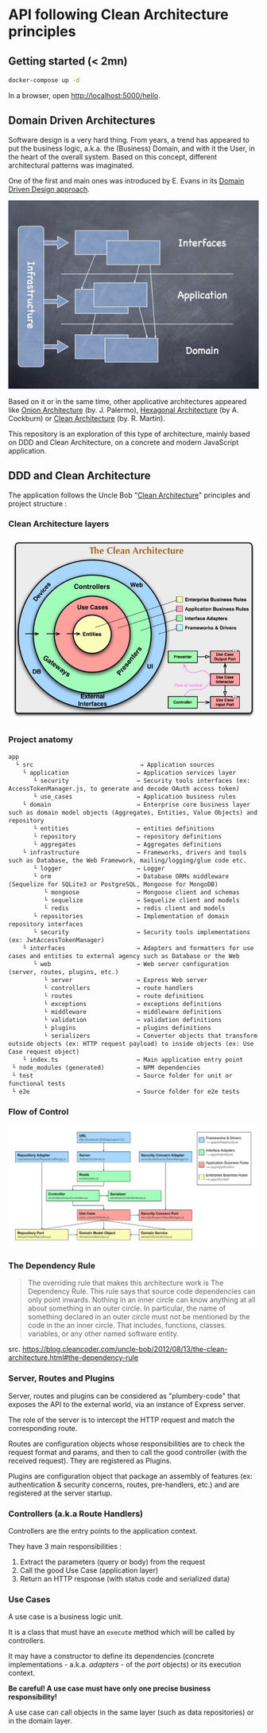 # API following Clean Architecture principles

## Getting started (< 2mn)

```bash
docker-compose up -d
```

In a browser, open [http://localhost:5000/hello](http://localhost:5000/hello).

## Domain Driven Architectures

Software design is a very hard thing. From years, a trend has appeared to put the business logic, a.k.a. the (Business) Domain, and with it the User, in the heart of the overall system. Based on this concept, different architectural patterns was imaginated.

One of the first and main ones was introduced by E. Evans in its [Domain Driven Design approach](http://dddsample.sourceforge.net/architecture.html).

![DDD Architecture](doc/images/DDD_architecture.jpg)

Based on it or in the same time, other applicative architectures appeared like [Onion Architecture](https://jeffreypalermo.com/2008/07/the-onion-architecture-part-1/) (by. J. Palermo), [Hexagonal Architecture](https://alistair.cockburn.us/hexagonal-architecture/) (by A. Cockburn) or [Clean Architecture](https://8thlight.com/blog/uncle-bob/2012/08/13/the-clean-architecture.html) (by. R. Martin).

This repository is an exploration of this type of architecture, mainly based on DDD and Clean Architecture, on a concrete and modern JavaScript application.

## DDD and Clean Architecture

The application follows the Uncle Bob "[Clean Architecture](https://8thlight.com/blog/uncle-bob/2012/08/13/the-clean-architecture.html)" principles and project structure :

### Clean Architecture layers

![Schema of flow of Clean Architecture](doc/images/Uncle_Bob_Clean_Architecture.jpg)

### Project anatomy

```
app
  └ src                              → Application sources
    └ application                   → Application services layer
       └ security                   → Security tools interfaces (ex: AccessTokenManager.js, to generate and decode OAuth access token)
       └ use_cases                  → Application business rules
    └ domain                        → Enterprise core business layer such as domain model objects (Aggregates, Entities, Value Objects) and repository
       └ entities                   → entities definitions
       └ repository                 → repository definitions
       └ aggregates                 → Aggregates definitions
    └ infrastructure                → Frameworks, drivers and tools such as Database, the Web Framework, mailing/logging/glue code etc.
       └ logger                     → Logger
       └ orm                        → Database ORMs middleware (Sequelize for SQLite3 or PostgreSQL, Mongoose for MongoDB)
          └ mongoose                → Mongoose client and schemas
          └ sequelize               → Sequelize client and models
          └ redis                   → redis client and models
       └ repositories               → Implementation of domain repository interfaces
       └ security                   → Security tools implementations (ex: JwtAccessTokenManager)
    └ interfaces                    → Adapters and formatters for use cases and entities to external agency such as Database or the Web
       └ web                        → Web server configuration (server, routes, plugins, etc.)
          └ server                  → Express Web server
          └ controllers             → route handlers
          └ routes                  → route definitions
          └ exceptions              → exceptions definitions
          └ middleware              → middleware definitions
          └ validation              → validation definitions
          └ plugins                 → plugins definitions
          └ serializers             → Converter objects that transform outside objects (ex: HTTP request payload) to inside objects (ex: Use Case request object)
    └ index.ts                      → Main application entry point
 └ node_modules (generated)         → NPM dependencies
 └ test                             → Source folder for unit or functional tests
 └ e2e                              → Source folder for e2e tests
```

### Flow of Control

![Schema of flow of Control](doc/images/Hapijs_Clean_Architecture.svg)

### The Dependency Rule

> The overriding rule that makes this architecture work is The Dependency Rule. This rule says that source code dependencies can only point inwards. Nothing in an inner circle can know anything at all about something in an outer circle. In particular, the name of something declared in an outer circle must not be mentioned by the code in the an inner circle. That includes, functions, classes. variables, or any other named software entity.

src. https://blog.cleancoder.com/uncle-bob/2012/08/13/the-clean-architecture.html#the-dependency-rule

### Server, Routes and Plugins

Server, routes and plugins can be considered as "plumbery-code" that exposes the API to the external world, via an instance of Express server.

The role of the server is to intercept the HTTP request and match the corresponding route.

Routes are configuration objects whose responsibilities are to check the request format and params, and then to call the good controller (with the received request). They are registered as Plugins.

Plugins are configuration object that package an assembly of features (ex: authentication & security concerns, routes, pre-handlers, etc.) and are registered at the server startup.

### Controllers (a.k.a Route Handlers)

Controllers are the entry points to the application context.

They have 3 main responsibilities :

1. Extract the parameters (query or body) from the request
2. Call the good Use Case (application layer)
3. Return an HTTP response (with status code and serialized data)

### Use Cases

A use case is a business logic unit.

It is a class that must have an `execute` method which will be called by controllers.

It may have a constructor to define its dependencies (concrete implementations - a.k.a. _adapters_ - of the _port_ objects) or its execution context.

**Be careful! A use case must have only one precise business responsibility!**

A use case can call objects in the same layer (such as data repositories) or in the domain layer.
